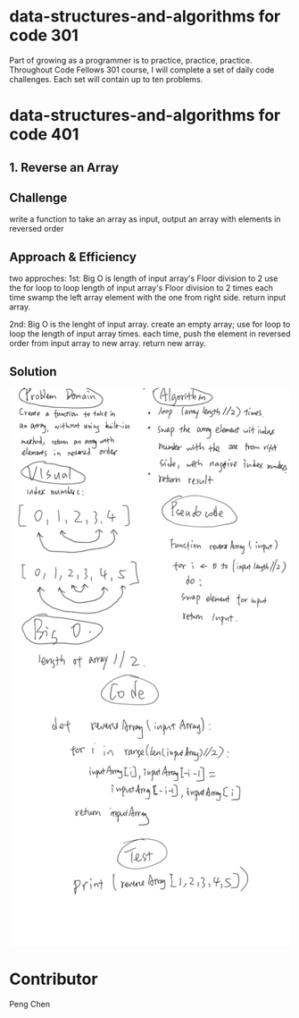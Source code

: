 # data-structures-and-algorithms for code 301
Part of growing as a programmer is to practice, practice, practice. Throughout Code Fellows 301 course, I will complete a set of daily code challenges. Each set will contain up to ten problems.

# data-structures-and-algorithms for code 401
## 1. Reverse an Array

## Challenge
<!-- Description of the challenge -->
write a function to take an array as input, output an array with elements in reversed order

## Approach & Efficiency
<!-- What approach did you take? Why? What is the Big O space/time for this approach? -->
two approches:
1st: Big O is length of input array's Floor division to 2
 use the for loop to loop  length of input array's Floor division to 2 times
 each time swamp the left array element with the one from right side.
 return input array.

2nd: Big O is the lenght of input array.
  create an empty array;
  use for loop to loop the length of input array times.
  each time, push the element in reversed order from input array to new array.
  return new array.


## Solution
<!-- Embedded whiteboard image -->
![img1](assets/array_reverse.PNG)




# Contributor
Peng Chen
